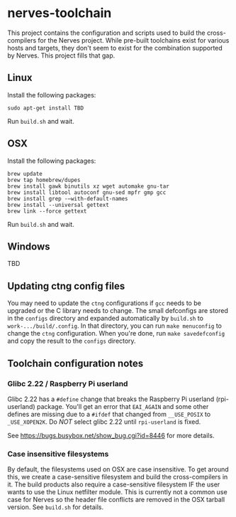 # nerves-toolchain

This project contains the configuration and scripts used to build the
cross-compilers for the Nerves project. While pre-built toolchains exist for
various hosts and targets, they don't seem to exist for the combination
supported by Nerves. This project fills that gap.

## Linux

Install the following packages:

```
sudo apt-get install TBD
```

Run `build.sh` and wait.

## OSX

Install the following packages:

```
brew update
brew tap homebrew/dupes
brew install gawk binutils xz wget automake gnu-tar
brew install libtool autoconf gnu-sed mpfr gmp gcc
brew install grep -—with-default-names
brew install --universal gettext
brew link --force gettext

```

Run `build.sh` and wait.

## Windows

TBD

## Updating ctng config files

You may need to update the `ctng` configurations if `gcc` needs to be upgraded
or the C library needs to change. The small defconfigs are stored in the
`configs` directory and expanded automatically by `build.sh` to
`work-.../build/.config`. In that directory, you can run `make menuconfig` to
change the `ctng` configuration. When you're done, run `make savedefconfig` and
copy the result to the `configs` directory.

## Toolchain configuration notes

### Glibc 2.22 / Raspberry Pi userland

Glibc 2.22 has a `#define` change that breaks the Raspberry Pi userland
(rpi-userland) package. You'll get an error that `EAI_AGAIN` and some other
defines are missing due to a `#ifdef` that changed from `__USE_POSIX` to
`_USE_XOPEN2K`. Do *NOT* select glibc 2.22 until `rpi-userland` is fixed.

See https://bugs.busybox.net/show_bug.cgi?id=8446 for more details.

### Case insensitive filesystems

By default, the filesystems used on OSX are case insensitive. To get around
this, we create a case-sensitive filesystem and build the cross-compilers in it.
The build products also require a case-sensitive filesystem IF the user wants to
use the Linux netfilter module. This is currently not a common use case for
Nerves so the header file conflicts are removed in the OSX tarball version. See
`build.sh` for details.

